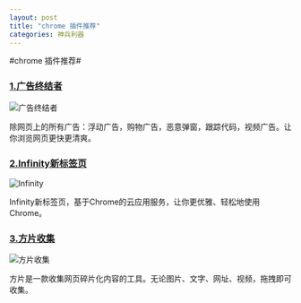 ```yaml
---
layout: post
title: "chrome 插件推荐"
categories: 神兵利器
---
```


#chrome 插件推荐#


### [1.广告终结者](https://chrome.google.com/webstore/detail/%E5%B9%BF%E5%91%8A%E7%BB%88%E7%BB%93%E8%80%85/fpdnjdlbdmifoocedhkighhlbchbiikl) ##
![广告终结者](http://www.adtchrome.com/images/screenshot3.png)

除网页上的所有广告：浮动广告，购物广告，恶意弹窗，跟踪代码，视频广告。让你浏览网页更快更清爽。

### [2.Infinity新标签页](https://chrome.google.com/webstore/detail/infinity-new-tab/dbfmnekepjoapopniengjbcpnbljalfg) ###

![Infinity](http://infinitynewtab.com/images/macbook.png)

Infinity新标签页，基于Chrome的云应用服务，让你更优雅、轻松地使用Chrome。

### [3.方片收集](https://chrome.google.com/webstore/detail/%E6%96%B9%E7%89%87%E6%94%B6%E9%9B%86/bicdefpoleoohkhgcbbhambpghigfeid) ###

![方片收集](https://cdn.quickwis.com/www//img/settings/help_02.png)

方片是一款收集网页碎片化内容的工具。无论图片、文字、网址、视频，拖拽即可收集。